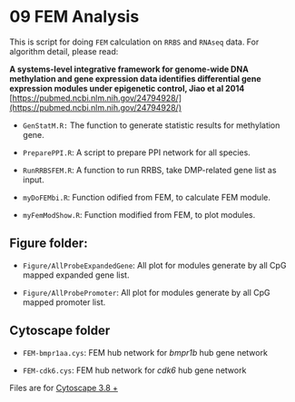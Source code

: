 # 09 FEM Analysis

This is script for doing `FEM` calculation on `RRBS` and `RNAseq` data. For algorithm detail, please read:

__A systems-level integrative framework for genome-wide DNA methylation and gene expression data identifies differential gene expression modules under epigenetic control, Jiao __et al__ 2014__ [https://pubmed.ncbi.nlm.nih.gov/24794928/](https://pubmed.ncbi.nlm.nih.gov/24794928/)


- `GenStatM.R:` The function to generate statistic results for methylation gene.

- `PreparePPI.R`: A script to prepare PPI network for all species.

- `RunRRBSFEM.R`: A function to run RRBS, take DMP-related gene list as input.

- `myDoFEMbi.R`: Function odified from FEM, to calculate FEM module.

- `myFemModShow.R`: Function modified from FEM, to plot modules.

## Figure folder:

- `Figure/AllProbeExpandedGene`: All plot for modules generate by all CpG mapped expanded gene list.

- `Figure/AllProbePromoter`: All plot for modules generate by all CpG mapped promoter list.

## Cytoscape folder

- `FEM-bmpr1aa.cys`: FEM hub network for _bmpr1b_ hub gene network

- `FEM-cdk6.cys`: FEM hub network for _cdk6_ hub gene network

Files are for [Cytoscape 3.8 +](http://www.cytoscape.org/) 